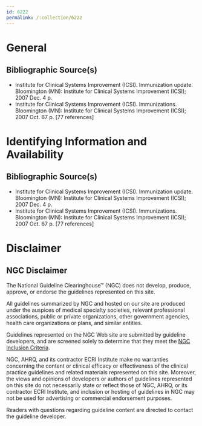 ```yaml
---
id: 6222
permalink: /:collection/6222
---
```


# General

## Bibliographic Source(s)

- Institute for Clinical Systems Improvement (ICSI). Immunization update. Bloomington (MN): Institute for Clinical Systems Improvement (ICSI); 2007 Dec. 4 p.
- Institute for Clinical Systems Improvement (ICSI). Immunizations. Bloomington (MN): Institute for Clinical Systems Improvement (ICSI); 2007 Oct. 67 p. [77 references]

# Identifying Information and Availability

## Bibliographic Source(s)

- Institute for Clinical Systems Improvement (ICSI). Immunization update. Bloomington (MN): Institute for Clinical Systems Improvement (ICSI); 2007 Dec. 4 p.
- Institute for Clinical Systems Improvement (ICSI). Immunizations. Bloomington (MN): Institute for Clinical Systems Improvement (ICSI); 2007 Oct. 67 p. [77 references]

# Disclaimer

## NGC Disclaimer

The National Guideline Clearinghouse™ (NGC) does not develop, produce, approve, or endorse the guidelines represented on this site.

All guidelines summarized by NGC and hosted on our site are produced under the auspices of medical specialty societies, relevant professional associations, public or private organizations, other government agencies, health care organizations or plans, and similar entities.

Guidelines represented on the NGC Web site are submitted by guideline developers, and are screened solely to determine that they meet the [NGC Inclusion Criteria](/help-and-about/summaries/inclusion-criteria).

NGC, AHRQ, and its contractor ECRI Institute make no warranties concerning the content or clinical efficacy or effectiveness of the clinical practice guidelines and related materials represented on this site. Moreover, the views and opinions of developers or authors of guidelines represented on this site do not necessarily state or reflect those of NGC, AHRQ, or its contractor ECRI Institute, and inclusion or hosting of guidelines in NGC may not be used for advertising or commercial endorsement purposes.

Readers with questions regarding guideline content are directed to contact the guideline developer.

